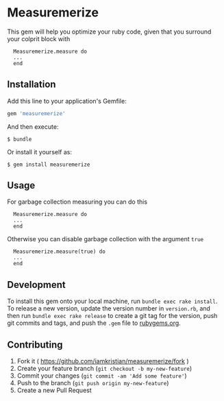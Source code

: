 # Measuremerize

This gem will help you optimize your ruby code, given that you surround your
colprit block with

```
  Measuremerize.measure do
  ...
  end
```

## Installation

Add this line to your application's Gemfile:

```ruby
gem 'measuremerize'
```

And then execute:

    $ bundle

Or install it yourself as:

    $ gem install measuremerize

## Usage

For garbage collection measuring you can do this

```
  Measuremerize.measure do
  ...
  end
```

Otherwise you can disable garbage collection with the argument ``` true ```

```
  Measuremerize.measure(true) do
  ...
  end
```

## Development

To install this gem onto your local machine, run `bundle exec rake install`. To release a new version, update the version number in `version.rb`, and then run `bundle exec rake release` to create a git tag for the version, push git commits and tags, and push the `.gem` file to [rubygems.org](https://rubygems.org).

## Contributing

1. Fork it ( https://github.com/iamkristian/measuremerize/fork )
2. Create your feature branch (`git checkout -b my-new-feature`)
3. Commit your changes (`git commit -am 'Add some feature'`)
4. Push to the branch (`git push origin my-new-feature`)
5. Create a new Pull Request
